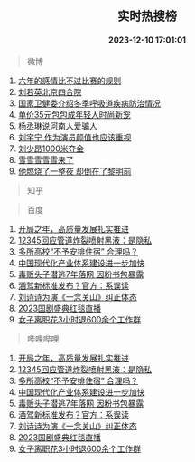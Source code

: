 <div align="center"><h2>实时热搜榜</h2><h4>2023-12-10 17:01:01</h4></div>

> 微博  

1. [六年的感情比不过比赛的规则](https://s.weibo.com/weibo?q=%E5%85%AD%E5%B9%B4%E7%9A%84%E6%84%9F%E6%83%85%E6%AF%94%E4%B8%8D%E8%BF%87%E6%AF%94%E8%B5%9B%E7%9A%84%E8%A7%84%E5%88%99&t=31&band_rank=1&Refer=top)<br />
2. [刘若英北京四合院](https://s.weibo.com/weibo?q=%E5%88%98%E8%8B%A5%E8%8B%B1%E5%8C%97%E4%BA%AC%E5%9B%9B%E5%90%88%E9%99%A2&t=31&band_rank=2&Refer=top)<br />
3. [国家卫健委介绍冬季呼吸道疾病防治情况](https://s.weibo.com/weibo?q=%23%E5%9B%BD%E5%AE%B6%E5%8D%AB%E5%81%A5%E5%A7%94%E4%BB%8B%E7%BB%8D%E5%86%AC%E5%AD%A3%E5%91%BC%E5%90%B8%E9%81%93%E7%96%BE%E7%97%85%E9%98%B2%E6%B2%BB%E6%83%85%E5%86%B5%23&t=31&band_rank=3&Refer=top)<br />
4. [单价35元包包成年轻人时尚新宠](https://s.weibo.com/weibo?q=%23%E5%8D%95%E4%BB%B735%E5%85%83%E5%8C%85%E5%8C%85%E6%88%90%E5%B9%B4%E8%BD%BB%E4%BA%BA%E6%97%B6%E5%B0%9A%E6%96%B0%E5%AE%A0%23&t=31&band_rank=4&Refer=top)<br />
5. [杨丞琳说河南人爱骗人](https://s.weibo.com/weibo?q=%23%E6%9D%A8%E4%B8%9E%E7%90%B3%E8%AF%B4%E6%B2%B3%E5%8D%97%E4%BA%BA%E7%88%B1%E9%AA%97%E4%BA%BA%23&t=31&band_rank=5&Refer=top)<br />
6. [刘宇宁 作为演员颜值也应该重视](https://s.weibo.com/weibo?q=%E5%88%98%E5%AE%87%E5%AE%81%20%E4%BD%9C%E4%B8%BA%E6%BC%94%E5%91%98%E9%A2%9C%E5%80%BC%E4%B9%9F%E5%BA%94%E8%AF%A5%E9%87%8D%E8%A7%86&t=31&band_rank=6&Refer=top)<br />
7. [刘少昂1000米夺金](https://s.weibo.com/weibo?q=%23%E5%88%98%E5%B0%91%E6%98%821000%E7%B1%B3%E5%A4%BA%E9%87%91%23&t=31&band_rank=7&Refer=top)<br />
8. [雪雪雪雪雪来了](https://s.weibo.com/weibo?q=%23%E9%9B%AA%E9%9B%AA%E9%9B%AA%E9%9B%AA%E9%9B%AA%E6%9D%A5%E4%BA%86%23&t=31&band_rank=8&Refer=top)<br />
9. [他燃烧了一整夜 却倒在了黎明前](https://s.weibo.com/weibo?q=%E4%BB%96%E7%87%83%E7%83%A7%E4%BA%86%E4%B8%80%E6%95%B4%E5%A4%9C%20%E5%8D%B4%E5%80%92%E5%9C%A8%E4%BA%86%E9%BB%8E%E6%98%8E%E5%89%8D&t=31&band_rank=9&Refer=top)<br />

> 知乎  


> 百度  

1. [开局之年，高质量发展扎实推进](https://www.baidu.com/s?wd=%E5%BC%80%E5%B1%80%E4%B9%8B%E5%B9%B4%EF%BC%8C%E9%AB%98%E8%B4%A8%E9%87%8F%E5%8F%91%E5%B1%95%E6%89%8E%E5%AE%9E%E6%8E%A8%E8%BF%9B&sa=fyb_news&rsv_dl=fyb_news)<br />
2. [12345回应管道炸裂喷射黑液：是隐私](https://www.baidu.com/s?wd=12345%E5%9B%9E%E5%BA%94%E7%AE%A1%E9%81%93%E7%82%B8%E8%A3%82%E5%96%B7%E5%B0%84%E9%BB%91%E6%B6%B2%EF%BC%9A%E6%98%AF%E9%9A%90%E7%A7%81&sa=fyb_news&rsv_dl=fyb_news)<br />
3. [多所高校“不予安排住宿” 合理吗？](https://www.baidu.com/s?wd=%E5%A4%9A%E6%89%80%E9%AB%98%E6%A0%A1%E2%80%9C%E4%B8%8D%E4%BA%88%E5%AE%89%E6%8E%92%E4%BD%8F%E5%AE%BF%E2%80%9D+%E5%90%88%E7%90%86%E5%90%97%EF%BC%9F&sa=fyb_news&rsv_dl=fyb_news)<br />
4. [中国现代化产业体系建设进一步加快](https://www.baidu.com/s?wd=%E4%B8%AD%E5%9B%BD%E7%8E%B0%E4%BB%A3%E5%8C%96%E4%BA%A7%E4%B8%9A%E4%BD%93%E7%B3%BB%E5%BB%BA%E8%AE%BE%E8%BF%9B%E4%B8%80%E6%AD%A5%E5%8A%A0%E5%BF%AB&sa=fyb_news&rsv_dl=fyb_news)<br />
5. [毒贩头子潜逃7年落网 因粉书包暴露](https://www.baidu.com/s?wd=%E6%AF%92%E8%B4%A9%E5%A4%B4%E5%AD%90%E6%BD%9C%E9%80%837%E5%B9%B4%E8%90%BD%E7%BD%91+%E5%9B%A0%E7%B2%89%E4%B9%A6%E5%8C%85%E6%9A%B4%E9%9C%B2&sa=fyb_news&rsv_dl=fyb_news)<br />
6. [酒驾新标准发布？官方：系误读](https://www.baidu.com/s?wd=%E9%85%92%E9%A9%BE%E6%96%B0%E6%A0%87%E5%87%86%E5%8F%91%E5%B8%83%EF%BC%9F%E5%AE%98%E6%96%B9%EF%BC%9A%E7%B3%BB%E8%AF%AF%E8%AF%BB&sa=fyb_news&rsv_dl=fyb_news)<br />
7. [刘诗诗为演《一念关山》纠正体态](https://www.baidu.com/s?wd=%E5%88%98%E8%AF%97%E8%AF%97%E4%B8%BA%E6%BC%94%E3%80%8A%E4%B8%80%E5%BF%B5%E5%85%B3%E5%B1%B1%E3%80%8B%E7%BA%A0%E6%AD%A3%E4%BD%93%E6%80%81&sa=fyb_news&rsv_dl=fyb_news)<br />
8. [2023国剧盛典红毯直播](https://www.baidu.com/s?wd=2023%E5%9B%BD%E5%89%A7%E7%9B%9B%E5%85%B8%E7%BA%A2%E6%AF%AF%E7%9B%B4%E6%92%AD&sa=fyb_news&rsv_dl=fyb_news)<br />
9. [女子离职花3小时退600余个工作群](https://www.baidu.com/s?wd=%E5%A5%B3%E5%AD%90%E7%A6%BB%E8%81%8C%E8%8A%B13%E5%B0%8F%E6%97%B6%E9%80%80600%E4%BD%99%E4%B8%AA%E5%B7%A5%E4%BD%9C%E7%BE%A4&sa=fyb_news&rsv_dl=fyb_news)<br />

> 哔哩哔哩  

1. [开局之年，高质量发展扎实推进](https://www.baidu.com/s?wd=%E5%BC%80%E5%B1%80%E4%B9%8B%E5%B9%B4%EF%BC%8C%E9%AB%98%E8%B4%A8%E9%87%8F%E5%8F%91%E5%B1%95%E6%89%8E%E5%AE%9E%E6%8E%A8%E8%BF%9B&sa=fyb_news&rsv_dl=fyb_news)<br />
2. [12345回应管道炸裂喷射黑液：是隐私](https://www.baidu.com/s?wd=12345%E5%9B%9E%E5%BA%94%E7%AE%A1%E9%81%93%E7%82%B8%E8%A3%82%E5%96%B7%E5%B0%84%E9%BB%91%E6%B6%B2%EF%BC%9A%E6%98%AF%E9%9A%90%E7%A7%81&sa=fyb_news&rsv_dl=fyb_news)<br />
3. [多所高校“不予安排住宿” 合理吗？](https://www.baidu.com/s?wd=%E5%A4%9A%E6%89%80%E9%AB%98%E6%A0%A1%E2%80%9C%E4%B8%8D%E4%BA%88%E5%AE%89%E6%8E%92%E4%BD%8F%E5%AE%BF%E2%80%9D+%E5%90%88%E7%90%86%E5%90%97%EF%BC%9F&sa=fyb_news&rsv_dl=fyb_news)<br />
4. [中国现代化产业体系建设进一步加快](https://www.baidu.com/s?wd=%E4%B8%AD%E5%9B%BD%E7%8E%B0%E4%BB%A3%E5%8C%96%E4%BA%A7%E4%B8%9A%E4%BD%93%E7%B3%BB%E5%BB%BA%E8%AE%BE%E8%BF%9B%E4%B8%80%E6%AD%A5%E5%8A%A0%E5%BF%AB&sa=fyb_news&rsv_dl=fyb_news)<br />
5. [毒贩头子潜逃7年落网 因粉书包暴露](https://www.baidu.com/s?wd=%E6%AF%92%E8%B4%A9%E5%A4%B4%E5%AD%90%E6%BD%9C%E9%80%837%E5%B9%B4%E8%90%BD%E7%BD%91+%E5%9B%A0%E7%B2%89%E4%B9%A6%E5%8C%85%E6%9A%B4%E9%9C%B2&sa=fyb_news&rsv_dl=fyb_news)<br />
6. [酒驾新标准发布？官方：系误读](https://www.baidu.com/s?wd=%E9%85%92%E9%A9%BE%E6%96%B0%E6%A0%87%E5%87%86%E5%8F%91%E5%B8%83%EF%BC%9F%E5%AE%98%E6%96%B9%EF%BC%9A%E7%B3%BB%E8%AF%AF%E8%AF%BB&sa=fyb_news&rsv_dl=fyb_news)<br />
7. [刘诗诗为演《一念关山》纠正体态](https://www.baidu.com/s?wd=%E5%88%98%E8%AF%97%E8%AF%97%E4%B8%BA%E6%BC%94%E3%80%8A%E4%B8%80%E5%BF%B5%E5%85%B3%E5%B1%B1%E3%80%8B%E7%BA%A0%E6%AD%A3%E4%BD%93%E6%80%81&sa=fyb_news&rsv_dl=fyb_news)<br />
8. [2023国剧盛典红毯直播](https://www.baidu.com/s?wd=2023%E5%9B%BD%E5%89%A7%E7%9B%9B%E5%85%B8%E7%BA%A2%E6%AF%AF%E7%9B%B4%E6%92%AD&sa=fyb_news&rsv_dl=fyb_news)<br />
9. [女子离职花3小时退600余个工作群](https://www.baidu.com/s?wd=%E5%A5%B3%E5%AD%90%E7%A6%BB%E8%81%8C%E8%8A%B13%E5%B0%8F%E6%97%B6%E9%80%80600%E4%BD%99%E4%B8%AA%E5%B7%A5%E4%BD%9C%E7%BE%A4&sa=fyb_news&rsv_dl=fyb_news)<br />

